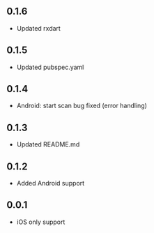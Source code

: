 ## 0.1.6
* Updated rxdart

## 0.1.5
* Updated pubspec.yaml

## 0.1.4
* Android: start scan bug fixed (error handling)

## 0.1.3
* Updated README.md

## 0.1.2
* Added Android support

## 0.0.1
* iOS only support
